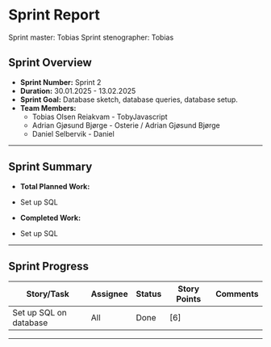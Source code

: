 # **Sprint Report**

Sprint master: Tobias
Sprint stenographer: Tobias

## **Sprint Overview**
- **Sprint Number:** Sprint 2
- **Duration:** 30.01.2025 - 13.02.2025
- **Sprint Goal:** Database sketch, database queries, database setup.
- **Team Members:**
  - Tobias Olsen Reiakvam - TobyJavascript
  - Adrian Gjøsund Bjørge - Osterie / Adrian Gjøsund Bjørge
  - Daniel Selbervik - Daniel

---

## **Sprint Summary**
- **Total Planned Work:**
- Set up SQL

- **Completed Work:**
- Set up SQL

---

## **Sprint Progress**
| Story/Task                      | Assignee              | Status       | Story Points | Comments     |
|---------------------------------|-----------------------|--------------|--------------|--------------|
| Set up SQL on database          | All                   | Done         | [6]          |              |

---